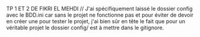 TP 1 ET 2 DE FIKRI EL MEHDI
// J'ai spécifiquement laissé le dossier config avec le BDD.ini car sans le projet ne fonctionne pas et pour éviter de devoir en créer une pour tester le projet, j'ai bien sûr en tête le fait que pour un véritable projet le dossier config/ est à mettre dans le gitignore.
